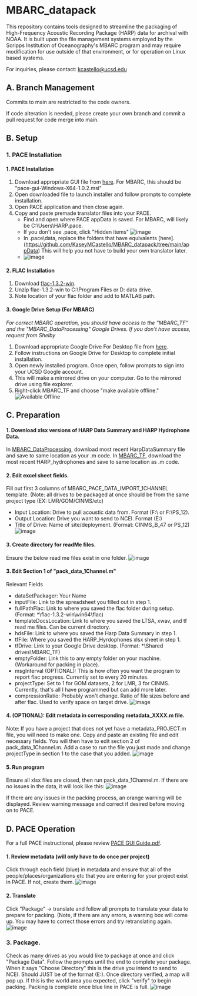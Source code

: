 # MBARC_datapack
This repository contains tools designed to streamline the packaging of High-Frequency Acoustic Recording Package (HARP) data for archival with NOAA. It is built upon the file management systems employed by the Scripps Institution of Oceanography's MBARC program and may require modification for use outside of that environment, or for operation on Linux based systems.

For inquiries, please contact: kcastello@ucsd.edu

## A. Branch Management
Commits to main are restricted to the code owners. 

If code alteration is needed, please create your own branch and commit a pull request for code merge into main.

## B. Setup

### 1. PACE Installation
#### 1. PACE Installation
  1. Download appropriate GUI file from [here](https://github.com/CI-CMG/pace/releases/tag/v1.0.2). For MBARC, this should be "pace-gui-Windows-X64-1.0.2.msi"
  2. Open downloaded file to launch installer and follow prompts to complete installation.
  3. Open PACE application and then close again.
  4. Copy and paste premade translator files into your PACE.
       * Find and open where PACE appData is saved. For MBARC, will likely be C:\Users\HARP\.pace.
       * If you don't see .pace, click "Hidden items" ![image](https://github.com/user-attachments/assets/2473d09b-a3a7-43f0-ac96-b07ab146083d)
       * In .pace\data, replace the folders that have equivalents [here]. (https://github.com/KaseyMCastello/MBARC_datapack/tree/main/appData) This will help you not have to build your own translator later.
       * ![image](https://github.com/user-attachments/assets/4f091e3b-42ca-4ab3-a3ad-89774838f3a9)

#### 2. FLAC Installation
  1. Download [flac-1.3.2-win](https://github.com/KaseyMCastello/MBARC_datapack/blob/main/flac-1.3.2-win-20250411T171703Z-001.zip).
  2. Unzip flac-1.3.2-win to C:\Program Files or D: data drive.
  3. Note location of your flac folder and add to MATLAB path.

#### 3. Google Drive Setup (For MBARC)
_For correct MBARC operation, you should have access to the "MBARC_TF" and the "MBARC_DataProcessing" Google Drives. If you don't have access, request from Shelby_
1. Download appropriate Google Drive For Desktop file from [here](https://support.google.com/drive/answer/10838124?hl=en).
2. Follow instructions on Google Drive for Desktop to complete initial installation.
3. Open newly installed program. Once open, follow prompts to sign into your UCSD Google account.
4. This will make a mirrored drive on your computer. Go to the mirrored drive using file explorer.
5. Right-click MBARC_TF and choose "make available offline."
![Available Offline](https://github.com/user-attachments/assets/e48d532b-946f-4721-981c-7de33f96d1c2)

## C. Preparation
#### 1. Download xlsx versions of HARP Data Summary and HARP Hydrophone Data.
  In [MBARC_DataProcessing](https://drive.google.com/drive/folders/1e9KVtS-z6sY-vxUsHTDytJUbM9D3nDRP), download most recent HarpDataSummary file and save to same location as your .m code. In [MBARC_TF](https://drive.google.com/drive/folders/0ACl63NkjL8DlUk9PVA), download the most recent HARP_hydrophones and save to same location as .m code.

#### 2. Edit excel sheet fields. 
Fill out first 3 columns of MBARC_PACE_DATA_IMPORT_1CHANNEL template. (Note: all drives to be packaged at once should be from the same project type (EX: LMR/GOM/CINMS/etc)
  * Input Location: Drive to pull acoustic data from. Format (F:\ or F:\PS_12). 
  * Output Location: Drive you want to send to NCEI. Format (E:\)
  * Title of Drive: Name of site/deployment. (Format: CINMS_B_47 or PS_12)
![image](https://github.com/user-attachments/assets/3382d85b-dc6a-490d-9696-a92016931d3e)

#### 3. Create directory for readMe files. 
Ensure the below read me files exist in one folder.
![image](https://github.com/user-attachments/assets/ac005377-607a-4369-b5c9-09320b318535)


#### 3. Edit Section 1 of "pack_data_1Channel.m"
Relevant Fields
  * dataSetPackager: Your Name
  * inputFile: Link to the spreadsheet you filled out in step 1.
  * fullPathFlac: Link to where you saved the flac folder during setup. (Format: *\flac-1.3.2-win\win64\flac)
  * templateDocsLocation: Link to where you saved the LTSA, xwav, and tf read me files. Can be current directory.
  * hdsFile: Link to where you saved the Harp Data Summary in step 1.
  * tfFile: Where you saved the HARP_Hyrdophones xlsx sheet in step 1. 
  * tfDrive: Link to your Google Drive desktop. (Format: *\Shared drives\MBARC_TF)
  * emptyFolder: Link this to any empty folder on your machine. (Workaround for packing in place).
  * msgInterval (OPTIONAL): This is how often you want the program to report flac progress. Currently set to every 20 minutes.
  * projectType: Set to 1 for GOM datasets, 2 for LMR, 3 for CINMS. Currently, that's all I have programmed but can add more later.
  * compressionRatio: Probably won't change. Ratio of file sizes before and after flac. Used to verify space on target drive.
![image](https://github.com/user-attachments/assets/ffdab2e5-8960-47b1-b37f-28253dfb7aba)

#### 4. (OPTIONAL): Edit metadata in corresponding metadata_XXXX.m file. 
  Note: If you have a project that does not yet have a metadata_PROJECT.m file, you will need to make one. Copy and paste an existing file and edit necessary fields. You will then have to edit section 2 of pack_data_1Channel.m. Add a case to run the file you just made and change projectType in section 1 to the case that you added.
![image](https://github.com/user-attachments/assets/ba3c2594-70f2-4056-a0bd-d61d255373cf)

#### 5. Run program 
Ensure all xlsx files are closed, then run pack_data_1Channel.m. If there are no issues in the data, it will look like this: 
![image](https://github.com/user-attachments/assets/3ba488d9-8eaf-4290-9330-35ea13376210)

If there are any issues in the packing process, an orange warning will be displayed. Review warning message and correct if desired before moving on to PACE.
 
## D. PACE Operation
For a full PACE instructional, please review [PACE GUI Guide.pdf](https://github.com/user-attachments/files/19712695/PACE.GUI.Guide.pdf). 

#### 1. Review metadata (will only have to do once per project)
Click through each field (blue) in metadata and ensure that all of the people/places/organizations etc that you are entering for your project exist in PACE. If not, create them.
![image](https://github.com/user-attachments/assets/07a0d5c5-ecad-4663-a9d4-7a6574d4a051)

#### 2. Translate
Click "Package" -> translate and follow all prompts to translate your data to prepare for packing. (Note, if there are any errors, a warning box will come up. You may have to correct those errors and try retranslating again. 
![image](https://github.com/user-attachments/assets/b12e1545-dc61-4f5d-8ed1-17854b90ff42)

### 3. Package. 
Check as many drives as you would like to package at once and click "Package Data". Follow the prompts until the end to complete your package. When it says "Choose Directory" this is the drive you intend to send to NCEI. Should JUST be of the format (E:\). Once directory verified, a map will pop up. If this is the world area you expected, click "verify" to begin packing. Packing is complete once blue line in PACE is full. 
![image](https://github.com/user-attachments/assets/7429b12d-477d-4cb8-a595-061380878308)


